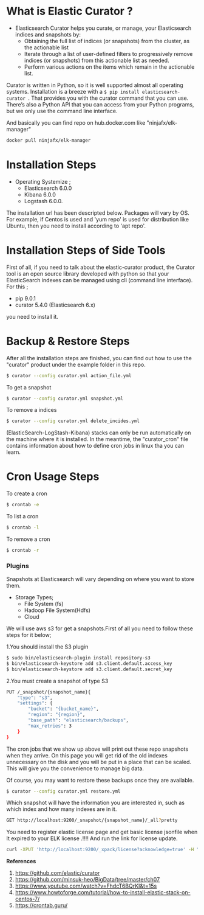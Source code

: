 
# What is Elastic Curator ?

- Elasticsearch Curator helps you curate, or manage, your Elasticsearch indices and snapshots by:
  - Obtaining the full list of indices (or snapshots) from the cluster, as the actionable list
  - Iterate through a list of user-defined filters to progressively remove indices (or snapshots) from this actionable list as needed.
  - Perform various actions on the items which remain in the actionable list.

Curator is written in Python, so it is well supported almost all operating systems. Installation is a breeze with a 
```$ pip install elasticsearch-curator ```. That provides you with the curator command that you can use. There’s also a Python API that you can access from your Python programs, but we only use the command line interface.

And basically you can find repo on hub.docker.com like "ninjafx/elk-manager"

```sh
docker pull ninjafx/elk-manager
```

# Installation Steps
  - Operating Systemize ;
     - Elasticsearch 6.0.0
     - Kibana 6.0.0
     - Logstash 6.0.0. 

The installation url has been descripted below. Packages will vary by OS. For example, if Centos is used and 'yum repo' is used for distribution like Ubuntu, then you need to install according to 'apt repo'.

# Installation Steps of Side Tools
  First of all, if you need to talk about the elastic-curator product, the Curator tool is an open source library developed with python so that your ElasticSearch indexes can be managed using cli (command line interface). For this ;

  - pip 9.0.1 
  - curator 5.4.0 (Elasticsearch 6.x)
  
you need to install it.

# Backup & Restore Steps

After all the installation steps are finished, you can find out how to use the "curator" product under the example folder in this repo.

```sh
$ curator --config curator.yml action_file.yml
```
To get a snapshot
```sh
$ curator --config curator.yml snapshot.yml
```
To remove a indices
```sh
$ curator --config curator.yml delete_incides.yml
```

(ElasticSearch-LogStash-Kibana) stacks can only be run automatically on the machine where it is installed. In the meantime, the "curator_cron" file contains information about how to define cron jobs in linux tha you can learn.

# Cron Usage Steps

To create a cron
```sh
$ crontab -e 
```

To list a cron
```sh
$ crontab -l
```

To remove a cron
```sh
$ crontab -r
```

### Plugins
Snapshots at Elasticsearch will vary depending on where you want to store them.

- Storage Types;
     -  File System (fs)
     -  Hadoop File System(Hdfs)
     -  Cloud 

We will use aws s3 for get a snapshots.First of all you need to follow these steps for it below;

1.You should install the S3 plugin

```sh
$ sudo bin/elasticsearch-plugin install repository-s3
$ bin/elasticsearch-keystore add s3.client.default.access_key
$ bin/elasticsearch-keystore add s3.client.default.secret_key
```

2.You must create a snapshot of type S3

```sh
PUT /_snapshot/{snapshot_name}{
    "type": "s3",
    "settings": {
        "bucket": "{bucket_name}",
        "region": "{region}",
        "base_path": "elasticsearch/backups",
        "max_retries": 3
    }
}
```


The cron jobs that we show up above will print out these repo snapshots when they arrive. On this page you will get rid of the old indexes unnecessary on the disk and you will be put in a place that can be scaled. This will give you the convenience to manage big data.

Of course, you may want to restore these backups once they are available.

```sh
$ curator --config curator.yml restore.yml
```

Which snapshot will have the information you are interested in, such as which index and how many indexes are in it.

```sh
GET http://localhost:9200/_snapshot/{snapshot_name}/_all?pretty 
```

You need to register elastic license page and get basic license jsonfile when It expired to your ELK license .!!!! And run the link for license update.

```sh
curl -XPUT 'http://localhost:9200/_xpack/license?acknowledge=true' -H "Content-Type: application/json" -d @license.json
```

**References**
1. https://github.com/elastic/curator
2. https://github.com/minsuk-heo/BigData/tree/master/ch07
3. https://www.youtube.com/watch?v=FhdcT6BQrKI&t=15s
4. https://www.howtoforge.com/tutorial/how-to-install-elastic-stack-on-centos-7/
5. https://crontab.guru/
